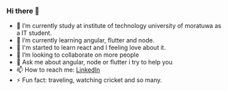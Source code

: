 ### Hi there 👋



- 🔭 I’m currently study at institute of technology university of moratuwa as a IT student.
- 🌱 I’m currently learning angular, flutter and node.
- 👋 I'm started to learn react and I feeling love about it.
- 👯 I’m looking to collaborate on more people
- 💬 Ask me about angular, node or flutter i try to help you
- 📫 How to reach me: [LinkedIn](https://www.linkedin.com/in/thilina-dilshan-784048187/)
- ⚡ Fun fact: traveling, watching cricket and so many.

